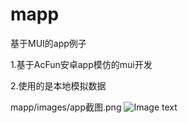 # mapp
基于MUI的app例子

1.基于AcFun安卓app模仿的mui开发

2.使用的是本地模拟数据

mapp/images/app截图.png
![Image text](https://raw.github.com/XFpzl/mapp/master/images/app截图.png)
